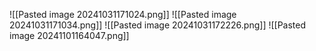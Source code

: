 ![[Pasted image 20241031171024.png]]
![[Pasted image 20241031171034.png]]
![[Pasted image 20241031172226.png]]
![[Pasted image 20241101164047.png]]

